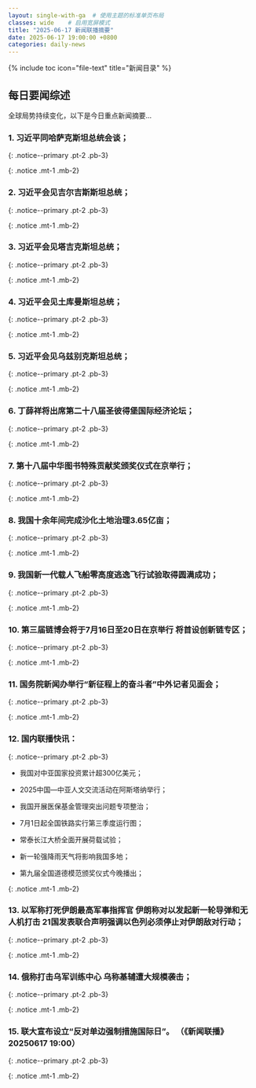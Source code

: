 ```yaml
---
layout: single-with-ga  # 使用主题的标准单页布局
classes: wide    # 启用宽屏模式
title: "2025-06-17 新闻联播摘要"
date: 2025-06-17 19:00:00 +0800
categories: daily-news
---
```


{% include toc icon="file-text" title="新闻目录" %}
   
## 每日要闻综述

全球局势持续变化，以下是今日重点新闻摘要...

### 1. 习近平同哈萨克斯坦总统会谈； 

{: .notice--primary .pt-2 .pb-3}

{: .notice .mt-1 .mb-2}

### 2. 习近平会见吉尔吉斯斯坦总统； 

{: .notice--primary .pt-2 .pb-3}

{: .notice .mt-1 .mb-2}

### 3. 习近平会见塔吉克斯坦总统； 

{: .notice--primary .pt-2 .pb-3}

{: .notice .mt-1 .mb-2}

### 4. 习近平会见土库曼斯坦总统； 

{: .notice--primary .pt-2 .pb-3}

{: .notice .mt-1 .mb-2}

### 5. 习近平会见乌兹别克斯坦总统； 

{: .notice--primary .pt-2 .pb-3}

{: .notice .mt-1 .mb-2}

### 6. 丁薛祥将出席第二十八届圣彼得堡国际经济论坛； 

{: .notice--primary .pt-2 .pb-3}

{: .notice .mt-1 .mb-2}

### 7. 第十八届中华图书特殊贡献奖颁奖仪式在京举行； 

{: .notice--primary .pt-2 .pb-3}

{: .notice .mt-1 .mb-2}

### 8. 我国十余年间完成沙化土地治理3.65亿亩； 

{: .notice--primary .pt-2 .pb-3}

{: .notice .mt-1 .mb-2}

### 9. 我国新一代载人飞船零高度逃逸飞行试验取得圆满成功； 

{: .notice--primary .pt-2 .pb-3}

{: .notice .mt-1 .mb-2}

### 10. 第三届链博会将于7月16日至20日在京举行 将首设创新链专区； 

{: .notice--primary .pt-2 .pb-3}

{: .notice .mt-1 .mb-2}

### 11. 国务院新闻办举行“新征程上的奋斗者”中外记者见面会； 

{: .notice--primary .pt-2 .pb-3}

{: .notice .mt-1 .mb-2}

### 12. 国内联播快讯： 

{: .notice--primary .pt-2 .pb-3}

- 我国对中亚国家投资累计超300亿美元；

- 2025中国—中亚人文交流活动在阿斯塔纳举行；

- 我国开展医保基金管理突出问题专项整治；

- 7月1日起全国铁路实行第三季度运行图；

- 常泰长江大桥全面开展荷载试验；

- 新一轮强降雨天气将影响我国多地；

- 第九届全国道德模范颁奖仪式今晚播出；

{: .notice .mt-1 .mb-2}

### 13. 以军称打死伊朗最高军事指挥官 伊朗称对以发起新一轮导弹和无人机打击 21国发表联合声明强调以色列必须停止对伊朗敌对行动； 

{: .notice--primary .pt-2 .pb-3}

{: .notice .mt-1 .mb-2}

### 14. 俄称打击乌军训练中心 乌称基辅遭大规模袭击； 

{: .notice--primary .pt-2 .pb-3}

{: .notice .mt-1 .mb-2}

### 15. 联大宣布设立“反对单边强制措施国际日”。 （《新闻联播》 20250617 19:00） 

{: .notice--primary .pt-2 .pb-3}

{: .notice .mt-1 .mb-2}